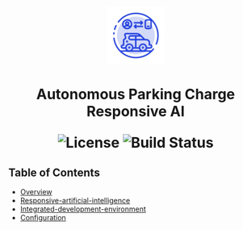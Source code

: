 <p align="center">
  <img src="logo.png" alt="Autonomous Parking Charge ResponsiveAI Logo" width="115">
</p>

<h1 align="center"> Autonomous Parking Charge Responsive AI </h>

<p align="center">
  <img alt="License" src="https://img.shields.io/badge/license-MIT-blue.svg">
  <img alt="Build Status" src="https://img.shields.io/badge/build-passing-teal.svg">
</p>

## Table of Contents

- [Overview](#overview)
- [Responsive-artificial-intelligence](#responsive-artificial-intelligence)
- [Integrated-development-environment](#integrated-development-environment)
- [Configuration](#configuration)